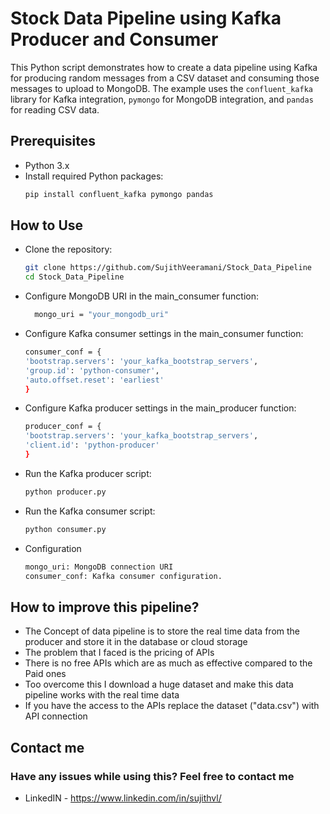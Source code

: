# Stock Data Pipeline using Kafka Producer and Consumer 

This Python script demonstrates how to create a data pipeline using Kafka for producing random messages from a CSV dataset and consuming those messages to upload to MongoDB. The example uses the `confluent_kafka` library for Kafka integration, `pymongo` for MongoDB integration, and `pandas` for reading CSV data.

## Prerequisites

- Python 3.x
- Install required Python packages:
  ```bash
  pip install confluent_kafka pymongo pandas

  
## How to Use
- Clone the repository:
  ```bash
  git clone https://github.com/SujithVeeramani/Stock_Data_Pipeline
  cd Stock_Data_Pipeline

- Configure MongoDB URI in the main_consumer function:
  ```bash
    mongo_uri = "your_mongodb_uri"
- Configure Kafka consumer settings in the main_consumer function:
    ```bash
    consumer_conf = {
    'bootstrap.servers': 'your_kafka_bootstrap_servers',
    'group.id': 'python-consumer',
    'auto.offset.reset': 'earliest'
    }
- Configure Kafka producer settings in the main_producer function:
    ```bash
    producer_conf = {
    'bootstrap.servers': 'your_kafka_bootstrap_servers',
    'client.id': 'python-producer'
  }
- Run the Kafka producer script:
  ```bash
  python producer.py
- Run the Kafka consumer script:
  ```bash
  python consumer.py
- Configuration
  ```bash
  mongo_uri: MongoDB connection URI
  consumer_conf: Kafka consumer configuration.


## How to improve this pipeline?

- The Concept of data pipeline is to store the real time data from the producer and store it in the database or cloud storage
- The problem that I faced is the pricing of APIs 
- There is no free APIs which are as much as effective compared to the Paid ones
- Too overcome this I download a huge dataset and make this data pipeline works with the real time data
- If you have the access to the APIs replace the dataset ("data.csv") with API connection

## Contact me
### Have any issues while using this? Feel free to contact me

- LinkedIN  - https://www.linkedin.com/in/sujithvl/
